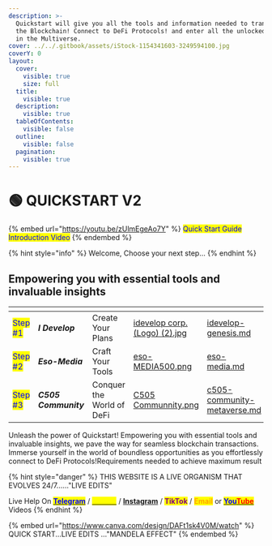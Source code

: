 ```yaml
---
description: >-
  Quickstart will give you all the tools and information needed to transact on
  the Blockchain! Connect to DeFi Protocols! and enter all the unlocked worlds
  in the Multiverse.
cover: ../../.gitbook/assets/iStock-1154341603-3249594100.jpg
coverY: 0
layout:
  cover:
    visible: true
    size: full
  title:
    visible: true
  description:
    visible: true
  tableOfContents:
    visible: false
  outline:
    visible: false
  pagination:
    visible: true
---
```


# 🟢 QUICKSTART V2



{% embed url="https://youtu.be/zUlmEgeAo7Y" %}
<mark style="color:blue;">Quick Start Guide Introduction Video</mark>
{% endembed %}

{% hint style="info" %}
Welcome, Choose your next step...
{% endhint %}

## Empowering you with essential tools and invaluable insights <a href="#qs2" id="qs2"></a>

<table data-view="cards"><thead><tr><th></th><th></th><th></th><th data-hidden data-card-cover data-type="files"></th><th data-hidden data-card-target data-type="content-ref"></th></tr></thead><tbody><tr><td>                  <mark style="color:blue;">Step #1</mark></td><td>                 <em><strong>I Develop</strong></em></td><td>         Create Your Plans</td><td><a href="../../.gitbook/assets/idevelop corp. (Logo) (2).jpg">idevelop corp. (Logo) (2).jpg</a></td><td><a href="../multiverse/idevelop-genesis.md">idevelop-genesis.md</a></td></tr><tr><td>               <mark style="color:blue;">Step #2</mark></td><td>             <em><strong>Eso-Media</strong></em></td><td>         Craft Your Tools</td><td><a href="../../.gitbook/assets/eso-MEDIA500.png">eso-MEDIA500.png</a></td><td><a href="../multiverse/eso-media.md">eso-media.md</a></td></tr><tr><td>                <mark style="color:blue;">Step #3</mark></td><td>      <em><strong>C505 Community</strong></em></td><td> Conquer the World of DeFi</td><td><a href="../../.gitbook/assets/C505 Communnity.png">C505 Communnity.png</a></td><td><a href="../multiverse/c505-community-metaverse.md">c505-community-metaverse.md</a></td></tr></tbody></table>

Unleash the power of Quickstart! Empowering you with essential tools and invaluable insights, we pave the way for seamless blockchain transactions. Immerse yourself in the world of boundless opportunities as you effortlessly connect to DeFi Protocols!Requirements needed to achieve maximum result

{% hint style="danger" %}
THIS WEBSITE IS A LIVE ORGANISM THAT EVOLVES 24/7......"LIVE EDITS"

Live Help On [<mark style="color:blue;">**Telegram**</mark>](https://t.me/+ACh6lJ2aQWo4OWIx) / [<mark style="color:yellow;">**Twitter**</mark>](https://twitter.com/foxxontheblocks) / [**Instagram**](https://www.instagram.com/foxxchain.io/?igshid=NGExMmI2YTkyZg%3D%3D) / <mark style="color:purple;">**TikTok**</mark> / <mark style="color:orange;">**Email**</mark> or [<mark style="color:blue;">**You**</mark><mark style="color:red;">**Tube**</mark> ](https://www.youtube.com/@Foxxontheblock)Videos
{% endhint %}

{% embed url="https://www.canva.com/design/DAFt1sk4V0M/watch" %}
QUICK START...LIVE EDITS ..."MANDELA EFFECT"
{% endembed %}





